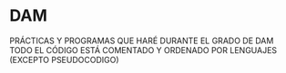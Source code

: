 # DAM

PRÁCTICAS Y PROGRAMAS QUE HARÉ DURANTE EL GRADO DE DAM
TODO EL CÓDIGO ESTÁ COMENTADO Y ORDENADO POR LENGUAJES
(EXCEPTO PSEUDOCODIGO)
